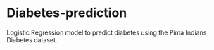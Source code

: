 # Diabetes-prediction
Logistic Regression model to predict diabetes using the Pima Indians Diabetes dataset.
